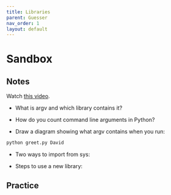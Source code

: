 ```yaml
---
title: Libraries
parent: Guesser
nav_order: 1
layout: default
---
```


# Sandbox

## Notes
Watch [this video](https://youtu.be/EHi0RDZ31VA?si=T0z9_GFoLex5bZ7g&t=7185).

- What is argv and which library contains it?
- How do you count command line arguments in Python?

- Draw a diagram showing what argv contains when you run:
```python
python greet.py David
```

- Two ways to import from sys:

- Steps to use a new library:

## Practice
